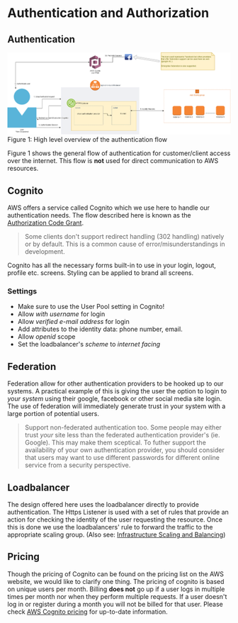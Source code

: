 # Authentication and Authorization

## Authentication
![Figure 1: High level overview of the authentication flow](./img/Authentication.png)
Figure 1: High level overview of the authentication flow

Figure 1 shows the general flow of authentication for customer/client access over the internet. This flow is **not** used for direct communication to AWS resources.

## Cognito
AWS offers a service called Cognito which we use here to handle our authentication needs. The flow described here is known as the [Authorization Code Grant](https://aws.amazon.com/blogs/mobile/understanding-amazon-cognito-user-pool-oauth-2-0-grants/).

> Some clients don't support redirect handling (302 handling) natively or by default. This is a common cause of error/misunderstandings in development.

Cognito has all the necessary forms built-in to use in your login, logout, profile etc. screens. Styling can be applied to brand all screens.

### Settings
- Make sure to use the User Pool setting in Cognito!
- Allow _with username_ for login
- Allow _verified e-mail address_ for login
- Add attributes to the identity data: phone number, email.
- Allow _openid_ scope
- Set the loadbalancer's _scheme_ to _internet facing_

## Federation

Federation allow for other authentication providers to be hooked up to our systems. A practical example of this is giving the user the option to login to *your system* using their google, facebook or other social media site login. The use of federation will immediately generate trust in your system with a large portion of potential users.

> Support non-federated authentication too. Some people may either trust *your* site less than the federated authentication provider's (ie. Google). This may make them sceptical. To futher support the availability of your own authentication provider, you should consider that users may want to use different passwords for different online service from a security perspective. 

## Loadbalancer

The design offered here uses the loadbalancer directly to provide authentication. The Https Listener is used with a set of rules that provide an action for checking the identity of the user requesting the resource. Once this is done we use the loadbalancers' rule to forward the traffic to the appropriate scaling group. (Also see: [Infrastructure Scaling and Balancing](./InfrastructureScalingAndBalancing.md))

## Pricing

Though the pricing of Cognito can be found on the pricing list on the AWS website, we would like to clarify one thing. The pricing of cognito is based on unique users per month. Billing **does not** go up if a user logs in multiple times per month nor when they perform multiple requests. If a user doesn't log in or register during a month you will not be billed for that user. Please check [AWS Cognito pricing](https://aws.amazon.com/cognito/pricing/) for up-to-date information.


